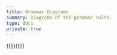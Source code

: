 ```yaml
---
title: Grammar Diagrams
summary: Diagrams of the grammar rules.
type: docs
private: true
---
```


{{<ebnf type="reference">}}{{</ebnf>}}